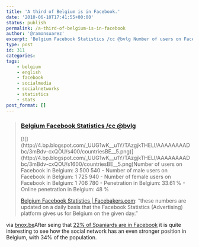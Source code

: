 ```yaml
---
title: 'A third of Belgium is in Facebook.'
date: '2010-06-10T17:41:55+00:00'
status: publish
permalink: /a-third-of-belgium-is-in-facebook
author: '@ramonsuarez'
excerpt: 'Belgium Facebook Statistics /cc @bvlg Number of users on Facebook in Belgium: 3 500 540 Number of male users on Facebook in Belgium: 1 725 940 Number of female users on Facebook in Belgium: 1 706 780 Penetration in Belgium: 33.61 % Online penetrat...'
type: post
id: 311
categories:
tags:
    - belgium
    - english
    - facebook
    - socialmedia
    - socialnetworks
    - statistics
    - stats
post_format: []
---
```

> ### [Belgium Facebook Statistics /cc @bvlg](http://www.bnox.be/2010/06/belgium-facebook-statistics-cc-bvlg.html)
> 
> <div class="post-body entry-content">[![](http://4.bp.blogspot.com/_UUG1wK__u1Y/TAzgjkTHELI/AAAAAAAADbc/3mBdv-cxQOU/s400/countriesBE__5.png)](http://4.bp.blogspot.com/_UUG1wK__u1Y/TAzgjkTHELI/AAAAAAAADbc/3mBdv-cxQOU/s1600/countriesBE__5.png)Number of users on Facebook in Belgium: 3 500 540 - Number of male users on Facebook in Belgium: 1 725 940
> - Number of female users on Facebook in Belgium: 1 706 780
> - Penetration in Belgium: 33.61 %
> - Online penetration in Belgium: 48 %
> 
> [Belgium Facebook Statistics | Facebakers.com](http://www.facebakers.com/countries-with-facebook/BE/): “these numbers are updated on a daily basis that the Facebook Statistics (Advertising) platform gives us for Belgium on the given day.”
> 
> </div>

via [bnox.be](http://www.bnox.be/2010/06/belgium-facebook-statistics-cc-bvlg.html)</div>After seing that [22% of Spaniards are in Facebook](http://ramonsuarez.com/a-fifth-of-spain-is-in-facebook-stats-of-face) it is quite interesting to see how the social network has an even stronger position in Belgium, with 34% of the population.

</div>